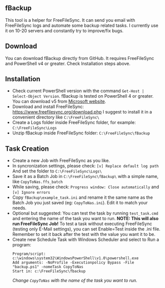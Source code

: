 ## fBackup

This tool is a helper for FreeFileSync. It can send you email with FreeFileSync logs and automate some backup related tasks.
I currently use it on 10-20 servers and constantly try to improve/fix bugs.

## Download

You can download fBackup directly from GitHub.
It requires FreeFileSync and PowerShell v4 or greater. Check Installation steps above.

## Installation

* Check current PowerShell version with the command `Get-Host | Select-Object Version`.
    fBackup is tested on PowerShell 4 or greater. You can download v5 from [Microsoft website](https://aka.ms/wmf51download).
* Download and install FreeFileSync: https://www.freefilesync.org/download.php
    I suggest to install it in a convenient directory like `C:\FreeFileSync\`    
* Create a Logs folder inside FreeFileSync folder, for example: `C:\FreeFileSync\Logs`
* Unzip fBackup inside FreeFileSync folder: `C:\FreeFileSync\fBackup`

## Task Creation

* Create a new Job with FreeFileSync as you like.
* In syncronization settings, please check:
`[v] Replace default log path`
And set the folder to ``C:\FreeFileSync\Logs\``
* Save it as a Batch Job in `C:\FreeFileSync\fBackup\` with a simple name, like `CopyToNas.ffs_batch`
* While saving, please check: ``Progress window: Close automatically`` and ``[v] Ignore errors``
* Copy `fBackup\example_task.ini` and rename it the same name as the Batch Job you just saved (eg: `CopyToNas.ini`). Edit it to match your needs.
* Optional but suggested: You can test the task by running `test_task.cmd` and entering the name of the task you want to run.
    __NOTE: This will also run FreeFileSync Job!__ To test a task without executing FreeFileSync (testing only E-Mail settings), you can set Enable=Test inside the .ini file. Remember to set it back after the test with the value you want it to be.
* Create new Schedule Task with Windows Scheduler and select to Run a program:
	```
	Program/script: c:\windows\system32\WindowsPowerShell\v1.0\powershell.exe
	Add arguments: -NoProfile -Executionpolicy Bypass -File "backup.ps1" -nomeTask CopyToNas
	Start in: c:\FreeFileSync\fbackup
	```
	*Change `CopyToNas` with the name of the task you want to run.*

